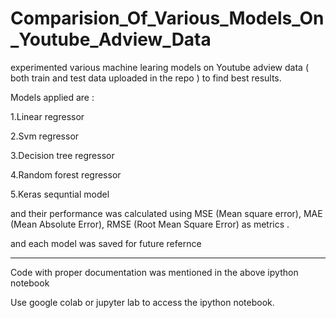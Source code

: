 # Comparision_Of_Various_Models_On_Youtube_Adview_Data


experimented various machine learing models on Youtube adview data ( both train and test data uploaded in the repo ) to find best results.


Models applied are :

1.Linear regressor

2.Svm regressor

3.Decision tree regressor

4.Random forest regressor

5.Keras sequntial model

and their performance was calculated using MSE (Mean square error), MAE (Mean Absolute Error), RMSE (Root Mean Square Error) as metrics .

and each model was saved for future refernce 

------------------------------------------------------------------------------------

Code with proper documentation was mentioned in the above ipython notebook

Use google colab or jupyter lab to access the ipython notebook.
